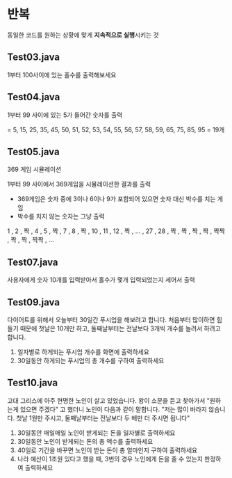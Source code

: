 # 반복

동일한 코드를 원하는 상황에 맞게 **지속적으로 실행**시키는 것

## Test03.java 

1부터 100사이에 있는 홀수를 출력해보세요

## Test04.java

1부터 99 사이에 있는 5가 들어간 숫자를 출력

= 5, 15, 25, 35, 45, 50, 51, 52, 53, 54, 55, 56, 57, 58, 59, 65, 75, 85, 95 = 19개

## Test05.java

369 게임 시뮬레이션

1부터 99 사이에서 369게임을 시뮬레이션한 결과를 출력
- 369게임은 숫자 중에 3이나 6이나 9가 포함되어 있으면 숫자 대신 박수를 치는 게임
- 박수를 치지 않는 숫자는 그냥 출력

1 , 2 , 짝 , 4 , 5 , 짝 , 7 , 8 , 짝 , 10 , 11 , 12 , 짝 , ... , 27 , 28 , 짝 , 짝 , 짝 , 짝 , 짝짝 , 짝 , 짝 , 짝짝 , ...

## Test07.java

사용자에게 숫자 10개를 입력받아서 홀수가 몇개 입력되었는지 세어서 출력

## Test09.java
다이어트를 위해서 오늘부터 30일간 푸시업을 해보려고 합니다.
처음부터 많이하면 힘들기 때문에 첫날은 10개만 하고, 둘째날부터는 전날보다 3개씩 개수를 늘려서 하려고 합니다. 

1. 일자별로 하게되는 푸시업 개수를 화면에 출력하세요
2. 30일동안 하게되는 푸시업의 총 개수를 구하여 출력하세요

## Test10.java
고대 그리스에 아주 현명한 노인이 살고 있었습니다.
왕이 소문을 듣고 찾아가서 "원하는게 있으면 주겠다" 고 했더니 노인이 다음과 같이 말합니다.
"저는 많이 바라지 않습니다. 첫날 1원만 주시고, 둘째날부터는 전날보다 두 배만 더 주시면 됩니다"

1. 30일동안 매일매일 노인이 받게되는 돈을 일자별로 출력하세요
2. 30일동안 노인이 받게되는 돈의 총 액수를 출력하세요
3. 40일로 기간을 바꾸면 노인이 받는 돈이 총 얼마인지 구하여 출력하세요
4. 나라 예산이 1조원 있다고 했을 때, 3번의 경우 노인에게 돈을 줄 수 있는지 판정하여 출력하세요

